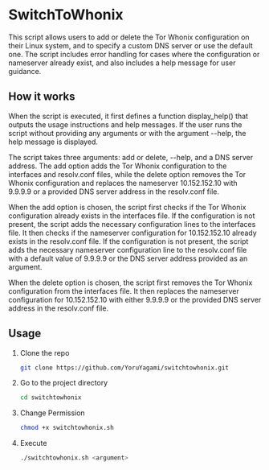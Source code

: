 # SwitchToWhonix

This script allows users to add or delete the Tor Whonix configuration on their Linux system, and to specify a custom DNS server or use the default one. The script includes error handling for cases where the configuration or nameserver already exist, and also includes a help message for user guidance.

## How it works
When the script is executed, it first defines a function display_help() that outputs the usage instructions and help messages. If the user runs the script without providing any arguments or with the argument --help, the help message is displayed.

The script takes three arguments: add or delete, --help, and a DNS server address. The add option adds the Tor Whonix configuration to the interfaces and resolv.conf files, while the delete option removes the Tor Whonix configuration and replaces the nameserver 10.152.152.10 with 9.9.9.9 or a provided DNS server address in the resolv.conf file.

When the add option is chosen, the script first checks if the Tor Whonix configuration already exists in the interfaces file. If the configuration is not present, the script adds the necessary configuration lines to the interfaces file. It then checks if the nameserver configuration for 10.152.152.10 already exists in the resolv.conf file. If the configuration is not present, the script adds the necessary nameserver configuration line to the resolv.conf file with a default value of 9.9.9.9 or the DNS server address provided as an argument.

When the delete option is chosen, the script first removes the Tor Whonix configuration from the interfaces file. It then replaces the nameserver configuration for 10.152.152.10 with either 9.9.9.9 or the provided DNS server address in the resolv.conf file.

## Usage

1. Clone the repo
   ```sh
   git clone https://github.com/YoruYagami/switchtowhonix.git
   ```
2. Go to the project directory
   ```sh
   cd switchtowhonix
   ```
3. Change Permission
   ```sh
   chmod +x switchtowhonix.sh
   ```
4. Execute
   ```sh
   ./switchtowhonix.sh <argument>
   ```
